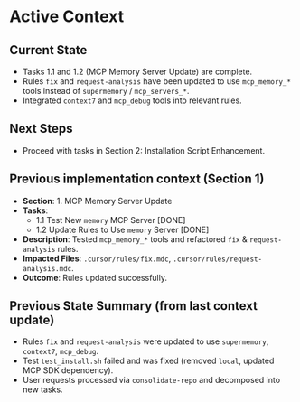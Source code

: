 # Active Context

## Current State
- Tasks 1.1 and 1.2 (MCP Memory Server Update) are complete.
- Rules `fix` and `request-analysis` have been updated to use `mcp_memory_*` tools instead of `supermemory` / `mcp_servers_*`.
- Integrated `context7` and `mcp_debug` tools into relevant rules.

## Next Steps
- Proceed with tasks in Section 2: Installation Script Enhancement.

## Previous implementation context (Section 1)
- **Section**: 1. MCP Memory Server Update
- **Tasks**: 
    - 1.1 Test New `memory` MCP Server [DONE]
    - 1.2 Update Rules to Use `memory` Server [DONE]
- **Description**: Tested `mcp_memory_*` tools and refactored `fix` & `request-analysis` rules.
- **Impacted Files**: `.cursor/rules/fix.mdc`, `.cursor/rules/request-analysis.mdc`.
- **Outcome**: Rules updated successfully.

## Previous State Summary (from last context update)
- Rules `fix` and `request-analysis` were updated to use `supermemory`, `context7`, `mcp_debug`.
- Test `test_install.sh` failed and was fixed (removed `local`, updated MCP SDK dependency).
- User requests processed via `consolidate-repo` and decomposed into new tasks. 